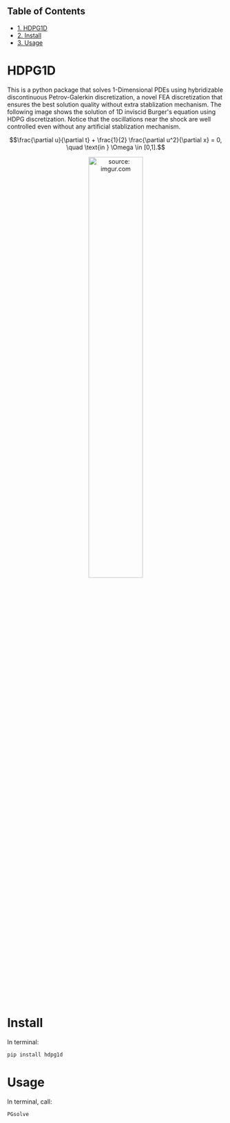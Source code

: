 <div id="table-of-contents">
<h2>Table of Contents</h2>
<div id="text-table-of-contents">
<ul>
<li><a href="#sec-1">1. HDPG1D</a></li>
<li><a href="#sec-2">2. Install</a></li>
<li><a href="#sec-3">3. Usage</a></li>
</ul>
</div>
</div>

# HDPG1D<a id="sec-1" name="sec-1"></a>

This is a python package that solves 1-Dimensional PDEs using hybridizable discontinuous Petrov-Galerkin discretization, a novel FEA discretization that ensures the best solution quality without extra stablization mechanism. The following image shows the solution of 1D inviscid Burger's equation using HDPG discretization. Notice that the oscillations near the shock are well controlled even without any artificial stablization mechanism.

```math
\frac{\partial u}{\partial t} + \frac{1}{2} \frac{\partial u^2}{\partial x} = 0, \quad \text{in } \Omega \in [0,1].
```

<p align="center">
<a href="http://imgur.com/HrWIi4s"><img align="centre" img src="http://i.imgur.com/HrWIi4s.png" width="50%" height="50%" title="source: imgur.com" /></a>
</p>

# Install<a id="sec-2" name="sec-2"></a>
In terminal: 
```bash
pip install hdpg1d
```

# Usage<a id="sec-3" name="sec-3"></a>
In terminal, call:
```bash
PGsolve
```

